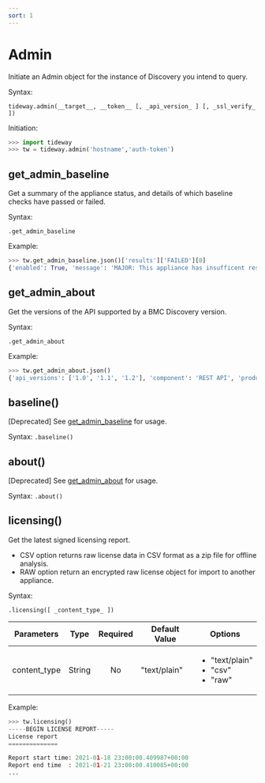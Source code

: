 ```yaml
---
sort: 1
---
```


# Admin

Initiate an Admin object for the instance of Discovery you intend to query.

Syntax:

```
tideway.admin(__target__, __token__ [, _api_version_ ] [, _ssl_verify_ ])
```

Initiation:

```python
>>> import tideway
>>> tw = tideway.admin('hostname','auth-token')
```

## get_admin_baseline

Get a summary of the appliance status, and details of which baseline checks have passed or failed.

Syntax:

```
.get_admin_baseline
```

Example:

```python
>>> tw.get_admin_baseline.json()['results']['FAILED'][0]
{'enabled': True, 'message': 'MAJOR: This appliance has insufficent resources', 'name': 'Appliance Specification', 'severity': 'MAJOR'}
```

## get_admin_about

Get the versions of the API supported by a BMC Discovery version.

Syntax:

```
.get_admin_about
```

Example:
```python
>>> tw.get_admin_about.json()
{'api_versions': ['1.0', '1.1', '1.2'], 'component': 'REST API', 'product': 'BMC Discovery', 'version': '12.2'}
```

## baseline()
[Deprecated] See [get_admin_baseline](#get_admin_baseline) for usage.

Syntax: `.baseline()`

## about()
[Deprecated] See [get_admin_about](#get_admin_about) for usage.

Syntax: `.about()`

## licensing()

Get the latest signed licensing report.

- CSV option returns raw license data in CSV format as a zip file for offline analysis.
- RAW option return an encrypted raw license object for import to another appliance.

Syntax:

```
.licensing([ _content_type_ ])
```

| Parameters   | Type   | Required | Default Value | Options |
| ------------ | ------ | :------: | ------------- | ------- | 
| content_type | String | No       | "text/plain"  | <ul><li>"text/plain"</li><li>"csv"</li><li>"raw"</li></ul>

Example:
```python
>>> tw.licensing()
-----BEGIN LICENSE REPORT-----
License report
==============

Report start time: 2021-01-18 23:00:00.409987+00:00
Report end time  : 2021-01-21 23:00:00.410085+00:00
...
```